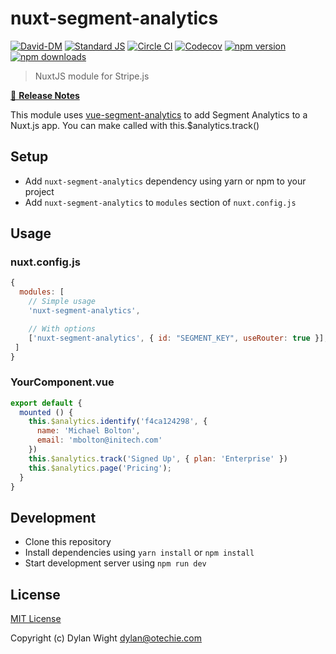 # nuxt-segment-analytics

[![David-DM][david-dm-src]][david-dm-href]
[![Standard JS][standard-js-src]][standard-js-href]
[![Circle CI][circle-ci-src]][circle-ci-href]
[![Codecov][codecov-src]][codecov-href]
[![npm version][npm-version-src]][npm-version-href]
[![npm downloads][npm-downloads-src]][npm-downloads-href]

> NuxtJS module for Stripe.js

[📖 **Release Notes**](./CHANGELOG.md)

This module uses [vue-segment-analytics](https://github.com/Kapiche/vue-segment-analytics) to add Segment Analytics to a Nuxt.js app.
You can make called with this.$analytics.track()

## Setup

- Add `nuxt-segment-analytics` dependency using yarn or npm to your project
- Add `nuxt-segment-analytics` to `modules` section of `nuxt.config.js`

## Usage
### nuxt.config.js
```js
{
  modules: [
    // Simple usage
    'nuxt-segment-analytics',

    // With options
    ['nuxt-segment-analytics', { id: "SEGMENT_KEY", useRouter: true }],
 ]
}
```

### YourComponent.vue
```js
export default {
  mounted () {
    this.$analytics.identify('f4ca124298', {
      name: 'Michael Bolton',
      email: 'mbolton@initech.com'
    })
    this.$analytics.track('Signed Up', { plan: 'Enterprise' })
    this.$analytics.page('Pricing');
  }
}
```


## Development

- Clone this repository
- Install dependencies using `yarn install` or `npm install`
- Start development server using `npm run dev`

## License

[MIT License](./LICENSE)

Copyright (c) Dylan Wight <dylan@otechie.com>

<!-- Badges -->
[david-dm-src]: https://david-dm.org/https://github.com/dgwight/nuxt-segment-analytics/status.svg?style=flat-square
[david-dm-href]: https://david-dm.org/https://github.com/dgwight/nuxt-segment-analytics
[standard-js-src]: https://img.shields.io/badge/code_style-standard-brightgreen.svg?style=flat-square
[standard-js-href]: https://standardjs.com
[circle-ci-src]: https://img.shields.io/circleci/project/github/https://github.com/dgwight/nuxt-segment-analytics.svg?style=flat-square
[circle-ci-href]: https://circleci.com/gh/https://github.com/dgwight/nuxt-segment-analytics
[codecov-src]: https://img.shields.io/codecov/c/github/https://github.com/dgwight/nuxt-segment-analytics.svg?style=flat-square
[codecov-href]: https://codecov.io/gh/https://github.com/dgwight/nuxt-segment-analytics
[npm-version-src]: https://img.shields.io/npm/dt/nuxt-segment-analytics.svg?style=flat-square
[npm-version-href]: https://npmjs.com/package/nuxt-segment-analytics
[npm-downloads-src]: https://img.shields.io/npm/v/nuxt-segment-analytics/latest.svg?style=flat-square
[npm-downloads-href]: https://npmjs.com/package/nuxt-segment-analytics
